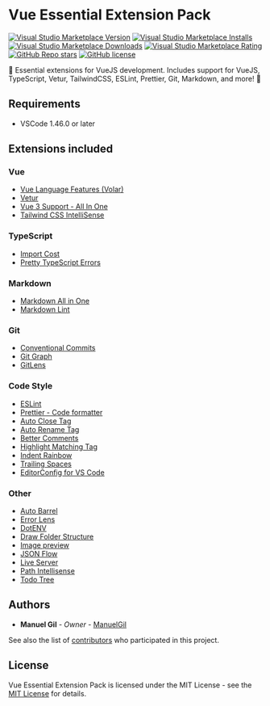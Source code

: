 # Vue Essential Extension Pack

[![Visual Studio Marketplace Version](https://img.shields.io/visual-studio-marketplace/v/imgildev.vscode-vue-pack?style=for-the-badge&label=VS%20Marketplace&logo=visual-studio-code)](https://marketplace.visualstudio.com/items?itemName=imgildev.vscode-vue-pack)
[![Visual Studio Marketplace Installs](https://img.shields.io/visual-studio-marketplace/i/imgildev.vscode-vue-pack?style=for-the-badge&logo=visual-studio-code)](https://marketplace.visualstudio.com/items?itemName=imgildev.vscode-vue-pack)
[![Visual Studio Marketplace Downloads](https://img.shields.io/visual-studio-marketplace/d/imgildev.vscode-vue-pack?style=for-the-badge&logo=visual-studio-code)](https://marketplace.visualstudio.com/items?itemName=imgildev.vscode-vue-pack)
[![Visual Studio Marketplace Rating](https://img.shields.io/visual-studio-marketplace/r/imgildev.vscode-vue-pack?style=for-the-badge&logo=visual-studio-code)](https://marketplace.visualstudio.com/items?itemName=imgildev.vscode-vue-pack&ssr=false#review-details)
[![GitHub Repo stars](https://img.shields.io/github/stars/ManuelGil/vscode-vue-pack?style=for-the-badge&logo=github)](https://github.com/ManuelGil/vscode-vue-pack)
[![GitHub license](https://img.shields.io/github/license/ManuelGil/vscode-vue-pack?style=for-the-badge&logo=github)](https://github.com/ManuelGil/vscode-vue-pack/blob/main/LICENSE)

💚 Essential extensions for VueJS development. Includes support for VueJS, TypeScript, Vetur, TailwindCSS, ESLint, Prettier, Git, Markdown, and more! 🚀

## Requirements

- VSCode 1.46.0 or later

## Extensions included

### Vue

- [Vue Language Features (Volar)](https://marketplace.visualstudio.com/items?itemName=vue.volar)
- [Vetur](https://marketplace.visualstudio.com/items?itemName=octref.vetur)
- [Vue 3 Support - All In One](https://marketplace.visualstudio.com/items?itemName=wscats.vue)
- [Tailwind CSS IntelliSense](https://marketplace.visualstudio.com/items?itemName=bradlc.vscode-tailwindcss)

### TypeScript

- [Import Cost](https://marketplace.visualstudio.com/items?itemName=wix.vscode-import-cost)
- [Pretty TypeScript Errors](https://marketplace.visualstudio.com/items?itemName=yoavbls.pretty-ts-errors)

### Markdown

- [Markdown All in One](https://marketplace.visualstudio.com/items?itemName=yzhang.markdown-all-in-one)
- [Markdown Lint](https://marketplace.visualstudio.com/items?itemName=davidanson.vscode-markdownlint)

### Git

- [Conventional Commits](https://marketplace.visualstudio.com/items?itemName=vivaxy.vscode-conventional-commits)
- [Git Graph](https://marketplace.visualstudio.com/items?itemName=mhutchie.git-graph)
- [GitLens](https://marketplace.visualstudio.com/items?itemName=eamodio.gitlens)

### Code Style

- [ESLint](https://marketplace.visualstudio.com/items?itemName=dbaeumer.vscode-eslint)
- [Prettier - Code formatter](https://marketplace.visualstudio.com/items?itemName=esbenp.prettier-vscode)
- [Auto Close Tag](https://marketplace.visualstudio.com/items?itemName=formulahendry.auto-close-tag)
- [Auto Rename Tag](https://marketplace.visualstudio.com/items?itemName=formulahendry.auto-rename-tag)
- [Better Comments](https://marketplace.visualstudio.com/items?itemName=aaron-bond.better-comments)
- [Highlight Matching Tag](https://marketplace.visualstudio.com/items?itemName=vincaslt.highlight-matching-tag)
- [Indent Rainbow](https://marketplace.visualstudio.com/items?itemName=oderwat.indent-rainbow)
- [Trailing Spaces](https://marketplace.visualstudio.com/items?itemName=shardulm94.trailing-spaces)
- [EditorConfig for VS Code](https://marketplace.visualstudio.com/items?itemName=editorconfig.editorconfig)

### Other

- [Auto Barrel](https://marketplace.visualstudio.com/items?itemName=imgildev.vscode-auto-barrel)
- [Error Lens](https://marketplace.visualstudio.com/items?itemName=usernamehw.errorlens)
- [DotENV](https://marketplace.visualstudio.com/items?itemName=mikestead.dotenv)
- [Draw Folder Structure](https://marketplace.visualstudio.com/items?itemName=jmkrivocapich.drawfolderstructure)
- [Image preview](https://marketplace.visualstudio.com/items?itemName=kisstkondoros.vscode-gutter-preview)
- [JSON Flow](https://marketplace.visualstudio.com/items?itemName=imgildev.vscode-json-flow)
- [Live Server](https://marketplace.visualstudio.com/items?itemName=ritwickdey.liveserver)
- [Path Intellisense](https://marketplace.visualstudio.com/items?itemName=christian-kohler.path-intellisense)
- [Todo Tree](https://marketplace.visualstudio.com/items?itemName=gruntfuggly.todo-tree)

## Authors

- **Manuel Gil** - _Owner_ - [ManuelGil](https://github.com/ManuelGil)

See also the list of [contributors](https://github.com/ManuelGil/vscode-vue-pack/contributors) who participated in this project.

## License

Vue Essential Extension Pack is licensed under the MIT License - see the [MIT License](https://opensource.org/licenses/MIT) for details.
